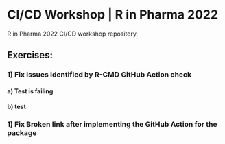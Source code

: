 # CI/CD Workshop | R in Pharma 2022 

R in Pharma 2022 CI/CD workshop repository.


## Exercises:

### 1) Fix issues identified by R-CMD GitHub Action check
#### a) Test is failing
#### b) test

### 1) Fix Broken link after implementing the GitHub Action for the package



